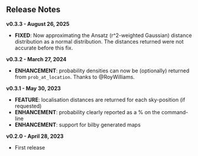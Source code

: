 
## Release Notes

**v0.3.3 - August 26, 2025**

- **FIXED**: Now approximating the Ansatz (r^2-weighted Gaussian) distance distribution as a normal distribution. The distances returned were not accurate before this fix.

**v0.3.2 - March 27, 2024**

- **ENHANCEMENT**: probability densities can now be (optionally) returned from `prob_at_location`. Thanks to @RoyWilliams.

**v0.3.1 - May 30, 2023**

- **FEATURE**: localisation distances are returned for each sky-position (if requested)
- **ENHANCEMENT**: probability clearly reported as a % on the command-line
- **ENHANCEMENT**: support for bilby generated maps

**v0.2.0 - April 28, 2023**

- First release
